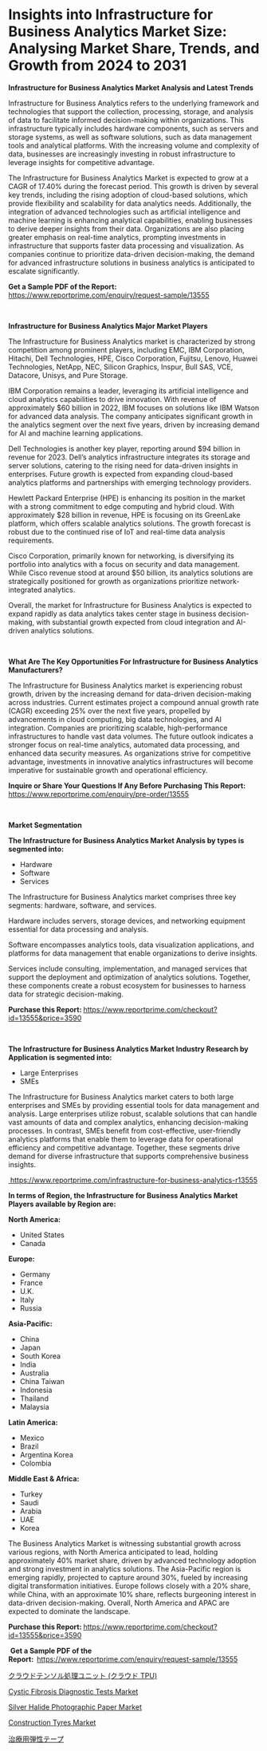 <p><h1>Insights into Infrastructure for Business Analytics Market Size: Analysing Market Share, Trends, and Growth from 2024 to 2031</h1></p><p><strong>Infrastructure for Business Analytics Market Analysis and Latest Trends</strong></p>
<p><p>Infrastructure for Business Analytics refers to the underlying framework and technologies that support the collection, processing, storage, and analysis of data to facilitate informed decision-making within organizations. This infrastructure typically includes hardware components, such as servers and storage systems, as well as software solutions, such as data management tools and analytical platforms. With the increasing volume and complexity of data, businesses are increasingly investing in robust infrastructure to leverage insights for competitive advantage.</p><p>The Infrastructure for Business Analytics Market is expected to grow at a CAGR of 17.40% during the forecast period. This growth is driven by several key trends, including the rising adoption of cloud-based solutions, which provide flexibility and scalability for data analytics needs. Additionally, the integration of advanced technologies such as artificial intelligence and machine learning is enhancing analytical capabilities, enabling businesses to derive deeper insights from their data. Organizations are also placing greater emphasis on real-time analytics, prompting investments in infrastructure that supports faster data processing and visualization. As companies continue to prioritize data-driven decision-making, the demand for advanced infrastructure solutions in business analytics is anticipated to escalate significantly.</p></p>
<p><strong>Get a Sample PDF of the Report:&nbsp;</strong> <a href="https://www.reportprime.com/enquiry/request-sample/13555">https://www.reportprime.com/enquiry/request-sample/13555</a></p>
<p>&nbsp;</p>
<p><strong>Infrastructure for Business Analytics Major Market Players</strong></p>
<p><p>The Infrastructure for Business Analytics market is characterized by strong competition among prominent players, including EMC, IBM Corporation, Hitachi, Dell Technologies, HPE, Cisco Corporation, Fujitsu, Lenovo, Huawei Technologies, NetApp, NEC, Silicon Graphics, Inspur, Bull SAS, VCE, Datacore, Unisys, and Pure Storage.</p><p>IBM Corporation remains a leader, leveraging its artificial intelligence and cloud analytics capabilities to drive innovation. With revenue of approximately $60 billion in 2022, IBM focuses on solutions like IBM Watson for advanced data analysis. The company anticipates significant growth in the analytics segment over the next five years, driven by increasing demand for AI and machine learning applications.</p><p>Dell Technologies is another key player, reporting around $94 billion in revenue for 2023. Dell’s analytics infrastructure integrates its storage and server solutions, catering to the rising need for data-driven insights in enterprises. Future growth is expected from expanding cloud-based analytics platforms and partnerships with emerging technology providers.</p><p>Hewlett Packard Enterprise (HPE) is enhancing its position in the market with a strong commitment to edge computing and hybrid cloud. With approximately $28 billion in revenue, HPE is focusing on its GreenLake platform, which offers scalable analytics solutions. The growth forecast is robust due to the continued rise of IoT and real-time data analysis requirements.</p><p>Cisco Corporation, primarily known for networking, is diversifying its portfolio into analytics with a focus on security and data management. While Cisco revenue stood at around $50 billion, its analytics solutions are strategically positioned for growth as organizations prioritize network-integrated analytics.</p><p>Overall, the market for Infrastructure for Business Analytics is expected to expand rapidly as data analytics takes center stage in business decision-making, with substantial growth expected from cloud integration and AI-driven analytics solutions.</p></p>
<p>&nbsp;</p>
<p><strong>What Are The Key Opportunities For Infrastructure for Business Analytics Manufacturers?</strong></p>
<p><p>The Infrastructure for Business Analytics market is experiencing robust growth, driven by the increasing demand for data-driven decision-making across industries. Current estimates project a compound annual growth rate (CAGR) exceeding 25% over the next five years, propelled by advancements in cloud computing, big data technologies, and AI integration. Companies are prioritizing scalable, high-performance infrastructures to handle vast data volumes. The future outlook indicates a stronger focus on real-time analytics, automated data processing, and enhanced data security measures. As organizations strive for competitive advantage, investments in innovative analytics infrastructures will become imperative for sustainable growth and operational efficiency.</p></p>
<p><strong>Inquire or Share Your Questions If Any Before Purchasing This Report:</strong> <a href="https://www.reportprime.com/enquiry/pre-order/13555">https://www.reportprime.com/enquiry/pre-order/13555</a></p>
<p>&nbsp;</p>
<p><strong>Market Segmentation</strong></p>
<p><strong>The Infrastructure for Business Analytics Market Analysis by types is segmented into:</strong></p>
<p><ul><li>Hardware</li><li>Software</li><li>Services</li></ul></p>
<p><p>The Infrastructure for Business Analytics market comprises three key segments: hardware, software, and services. </p><p>Hardware includes servers, storage devices, and networking equipment essential for data processing and analysis. </p><p>Software encompasses analytics tools, data visualization applications, and platforms for data management that enable organizations to derive insights. </p><p>Services include consulting, implementation, and managed services that support the deployment and optimization of analytics solutions. Together, these components create a robust ecosystem for businesses to harness data for strategic decision-making.</p></p>
<p><strong>Purchase this Report:&nbsp;</strong><a href="https://www.reportprime.com/checkout?id=13555&price=3590">https://www.reportprime.com/checkout?id=13555&price=3590</a></p>
<p>&nbsp;</p>
<p><strong>The Infrastructure for Business Analytics Market Industry Research by Application is segmented into:</strong></p>
<p><ul><li>Large Enterprises</li><li>SMEs</li></ul></p>
<p><p>The Infrastructure for Business Analytics market caters to both large enterprises and SMEs by providing essential tools for data management and analysis. Large enterprises utilize robust, scalable solutions that can handle vast amounts of data and complex analytics, enhancing decision-making processes. In contrast, SMEs benefit from cost-effective, user-friendly analytics platforms that enable them to leverage data for operational efficiency and competitive advantage. Together, these segments drive demand for diverse infrastructure that supports comprehensive business insights.</p></p>
<p><a href="https://www.reportprime.com/infrastructure-for-business-analytics-r13555">&nbsp;https://www.reportprime.com/infrastructure-for-business-analytics-r13555</a></p>
<p><strong>In terms of Region, the Infrastructure for Business Analytics Market Players available by Region are:</strong></p>
<p>
    <p> <strong> North America: </strong>
        <ul>
            <li>United States</li>
            <li>Canada</li>
        </ul>
        </p> 
    <p> <strong> Europe: </strong>
        <ul>
            <li>Germany</li>
            <li>France</li>
            <li>U.K.</li>
            <li>Italy</li>
            <li>Russia</li>
        </ul>
        </p> 
    <p> <strong> Asia-Pacific: </strong>
        <ul>
            <li>China</li>
            <li>Japan</li>
            <li>South Korea</li>
            <li>India</li>
            <li>Australia</li>
            <li>China Taiwan</li>
            <li>Indonesia</li>
            <li>Thailand</li>
            <li>Malaysia</li>
        </ul>
        </p> 
    <p> <strong> Latin America: </strong>
        <ul>
            <li>Mexico</li>
            <li>Brazil</li>
            <li>Argentina Korea</li>
            <li>Colombia</li>
        </ul>
        </p> 
    <p> <strong> Middle East & Africa: </strong>
        <ul>
            <li>Turkey</li>
            <li>Saudi</li>
            <li>Arabia</li>
            <li>UAE</li>
            <li>Korea</li>
        </ul>
    </p>
    </p>
<p><p>The Business Analytics Market is witnessing substantial growth across various regions, with North America anticipated to lead, holding approximately 40% market share, driven by advanced technology adoption and strong investment in analytics solutions. The Asia-Pacific region is emerging rapidly, projected to capture around 30%, fueled by increasing digital transformation initiatives. Europe follows closely with a 20% share, while China, with an approximate 10% share, reflects burgeoning interest in data-driven decision-making. Overall, North America and APAC are expected to dominate the landscape.</p></p>
<p><strong>Purchase this Report: </strong><a href="https://www.reportprime.com/checkout?id=13555&price=3590">https://www.reportprime.com/checkout?id=13555&price=3590</a></p>
<p>&nbsp;<strong>Get a Sample PDF of the Report:&nbsp;&nbsp;</strong><a href="https://www.reportprime.com/enquiry/request-sample/13555">https://www.reportprime.com/enquiry/request-sample/13555</a></p>
<p><strong></strong></p>
<p><p><a href="https://medium.com/@barbarakss89/%E3%82%AF%E3%83%A9%E3%82%A6%E3%83%89%E3%83%86%E3%83%B3%E3%82%BD%E3%83%AB%E5%87%A6%E7%90%86%E8%A3%85%E7%BD%AE-cloud-tpu-%E5%B8%82%E5%A0%B4%E3%81%AE%E3%83%88%E3%83%AC%E3%83%B3%E3%83%89-%E3%82%A2%E3%83%97%E3%83%AA%E3%82%B1%E3%83%BC%E3%82%B7%E3%83%A7%E3%83%B3-%E5%9C%B0%E5%9F%9F%E5%B8%82%E5%A0%B4%E3%81%AE%E6%B4%9E%E5%AF%9F%E3%82%92%E6%8E%A8%E9%80%B2%E3%81%99%E3%82%8B%E8%A6%81%E5%9B%A0-2024%E5%B9%B4-2031%E5%B9%B4-e01c47de0368?postPublishedType=initial">クラウドテンソル処理ユニット (クラウド TPU)</a></p><p><a href="https://github.com/BryceTownsendr/Market-Research-Report-List-6/blob/main/cystic-fibrosis-diagnostic-tests-market.md">Cystic Fibrosis Diagnostic Tests Market</a></p><p><a href="https://www.linkedin.com/pulse/global-silver-halide-photographic-paper-market-size-expected-vmbif?trackingId=vVZEoDNsQYiqGqg8BlSoRA%3D%3D">Silver Halide Photographic Paper Market</a></p><p><a href="https://issuu.com/reportprime-2/docs/construction-tyres-market-size-2030_47183fb0538dbc">Construction Tyres Market</a></p><p><a href="https://medium.com/@barbarakss89/therapeutic-elastic-tapes-market-%E3%81%AE%E3%82%B0%E3%83%AD%E3%83%BC%E3%83%90%E3%83%AB%E5%B8%82%E5%A0%B4%E6%A6%82%E8%A6%81%E3%81%AF-%E4%B8%96%E7%95%8C%E3%81%8A%E3%82%88%E3%81%B3%E4%B8%BB%E8%A6%81%E5%B8%82%E5%A0%B4%E3%81%AB%E3%81%8A%E3%81%91%E3%82%8B%E6%A5%AD%E7%95%8C%E3%81%AB%E5%BD%B1%E9%9F%BF%E3%82%92%E4%B8%8E%E3%81%88%E3%82%8B%E4%B8%BB%E8%A6%81%E3%81%AA%E3%83%88%E3%83%AC%E3%83%B3%E3%83%89%E3%81%AB%E3%81%A4%E3%81%84%E3%81%A6-%E7%8B%AC%E8%87%AA%E3%81%AE%E8%A6%96%E7%82%B9%E3%82%92%E6%8F%90%E4%BE%9B%E3%81%97%E3%81%BE%E3%81%99-78984a889f86">治療用弾性テープ</a></p></p>